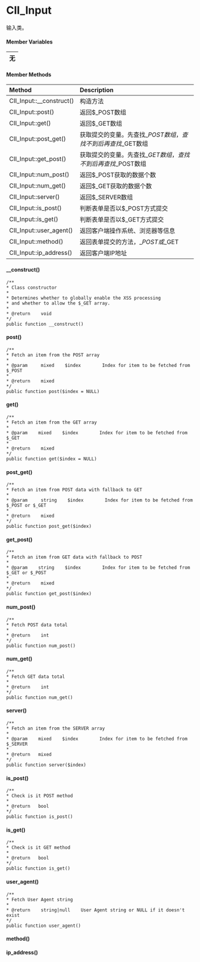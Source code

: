 # CII\_Input

输入类。

#### Member Variables

| 无 |
| :---: |


#### Member Methods

| Method | Description |
| :--- | :--- |
| CII\_Input::\_\_construct\(\) | 构造方法 |
| CII\_Input::post\(\) | 返回$\_POST数组 |
| CII\_Input::get\(\) | 返回$\_GET数组 |
| CII\_Input::post\_get\(\) | 获取提交的变量。先查找$\_POST数组，查找不到后再查找$\_GET数组 |
| CII\_Input::get\_post\(\) | 获取提交的变量。先查找$\_GET数组，查找不到后再查找$\_POST数组 |
| CII\_Input::num\_post\(\) | 返回$\_POST获取的数据个数 |
| CII\_Input::num\_get\(\) | 返回$\_GET获取的数据个数 |
| CII\_Input::server\(\) | 返回$\_SERVER数组 |
| CII\_Input::is\_post\(\) | 判断表单是否以$\_POST方式提交 |
| CII\_Input::is\_get\(\) | 判断表单是否以$\_GET方式提交 |
| CII\_Input::user\_agent\(\) | 返回客户端操作系统、浏览器等信息 |
| CII\_Input::method\(\) | 返回表单提交的方法，$\_POST或$\_GET |
| CII\_Input::ip\_address\(\) | 返回客户端IP地址 |

#### \_\_construct\(\)

```
/**
* Class constructor
*
* Determines whether to globally enable the XSS processing
* and whether to allow the $_GET array.
*
* @return    void
*/
public function __construct()
```

#### post\(\)

```
/**
* Fetch an item from the POST array
*
* @param     mixed    $index        Index for item to be fetched from $_POST
*
* @return    mixed
*/
public function post($index = NULL)
```

#### get\(\)

```
/**
* Fetch an item from the GET array
*
* @param    mixed    $index        Index for item to be fetched from $_GET
*
* @return    mixed
*/
public function get($index = NULL)
```

#### post\_get\(\)

```
/**
* Fetch an item from POST data with fallback to GET
*
* @param     string    $index        Index for item to be fetched from $_POST or $_GET
*
* @return    mixed
*/
public function post_get($index)
```

#### get\_post\(\)

```
/**
* Fetch an item from GET data with fallback to POST
*
* @param    string    $index        Index for item to be fetched from $_GET or $_POST
*
* @return    mixed
*/
public function get_post($index)
```

#### num\_post\(\)

```
/**
* Fetch POST data total 
*
* @return    int
*/
public function num_post()
```

#### num\_get\(\)

```
/**
* Fetch GET data total 
*
* @return    int
*/
public function num_get()
```

#### server\(\)

```
/**
* Fetch an item from the SERVER array
*
* @param    mixed    $index        Index for item to be fetched from $_SERVER
*
* @return   mixed
*/
public function server($index)
```

#### is\_post\(\)

```
/**
* Check is it POST method
*
* @return   bool
*/
public function is_post()
```

#### is\_get\(\)

```
/**
* Check is it GET method
*
* @return   bool
*/
public function is_get()
```

#### user\_agent\(\)

```
/**
* Fetch User Agent string
*
* @return    string|null    User Agent string or NULL if it doesn't exist
*/
public function user_agent()
```

#### method\(\)

#### ip\_address\(\)



